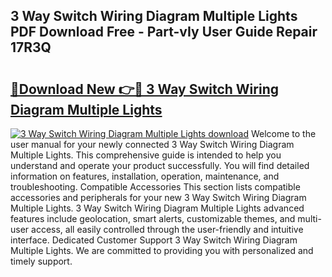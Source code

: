 ## 3 Way Switch Wiring Diagram Multiple Lights PDF Download Free - Part-vIy User Guide Repair 17R3Q

# <h2><a href="http://dfsk031.blite.top/?on=3+Way+Switch+Wiring+Diagram+Multiple+Lights">🔗Download New 👉🔴 3 Way Switch Wiring Diagram Multiple Lights</a></h2>

[![3 Way Switch Wiring Diagram Multiple Lights download](https://i.imgur.com/lujVjoI.png)](http://dfsk031.blite.top/?on=3+Way+Switch+Wiring+Diagram+Multiple+Lights)
Welcome to the user manual for your newly connected 3 Way Switch Wiring Diagram Multiple Lights. This comprehensive guide is intended to help you understand and operate your product successfully. You will find detailed information on features, installation, operation, maintenance, and troubleshooting. Compatible Accessories This section lists compatible accessories and peripherals for your new 3 Way Switch Wiring Diagram Multiple Lights. 3 Way Switch Wiring Diagram Multiple Lights advanced features include geolocation, smart alerts, customizable themes, and multi-user access, all easily controlled through the user-friendly and intuitive interface. Dedicated Customer Support 3 Way Switch Wiring Diagram Multiple Lights. We are committed to providing you with personalized and timely support.
